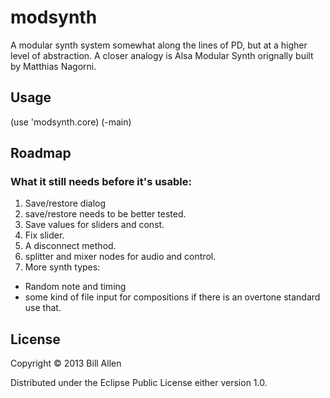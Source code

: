 # modsynth

A modular synth system somewhat along the lines of PD, but at a higher level of abstraction. A closer analogy is Alsa Modular Synth orignally built by Matthias Nagorni.

## Usage

(use 'modsynth.core)
(-main)

## Roadmap

### What it still needs before it's usable:
1. Save/restore dialog
2. save/restore needs to be better tested.
3. Save values for sliders and const.
4. Fix slider.
5. A disconnect method.
6. splitter and mixer nodes for audio and control.
7. More synth types:
* Random note and timing
* some kind of file input for compositions if there is an overtone standard use that.

## License

Copyright © 2013 Bill Allen

Distributed under the Eclipse Public License either version 1.0.
